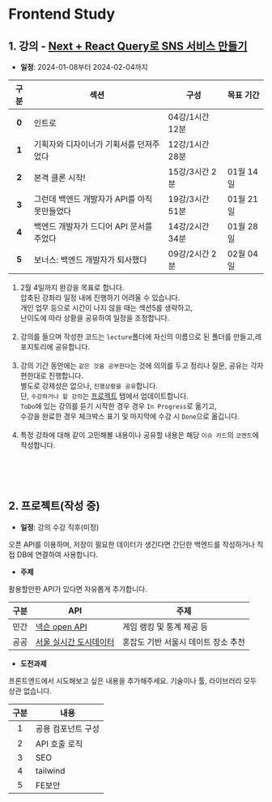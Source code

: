 # Frontend Study

## 1. 강의 - [Next + React Query로 SNS 서비스 만들기](!https://www.inflearn.com/course/next-react-query-sns%EC%84%9C%EB%B9%84%EC%8A%A4#curriculum)

- **일정**: 2024-01-08부터 2024-02-04까지

| 구분  | <center>섹션</center>                        | <center>구성</center> | <center>목표 기간</center> |
| :---: | -------------------------------------------- | --------------------- | -------------------------- |
| **0** | 인트로                                       | 04강/1시간 12분        |                            |
| **1** | 기획자와 디자이너가 기획서를 던져주었다      | 12강/1시간 28분       |                            |
| **2** | 본격 클론 시작!                              | 15강/3시간 2분        | 01월 14일                   |
| **3** | 그런데 백엔드 개발자가 API를 아직 못만들었다 | 19강/3시간 51분       | 01월 21일                   |
| **4** | 백엔드 개발자가 드디어 API 문서를 주었다     | 14강/2시간 34분       | 01월 28일                   |
| **5** | 보너스: 백엔드 개발자가 퇴사했다             | 09강/2시간 2분         | 02월 04일                    |

1. 2월 4일까지 완강을 목표로 합니다.
<br/>압축된 강좌라 일정 내에 진행하기 어려울 수 있습니다.<br/>
개인 업무 등으로 시간이 나지 않을 때는 섹션5를 생략하고,
<br/>난이도에 따라 상황을 공유하여 일정을 조정합니다.<br/><br/>
1. 강의를 들으며 작성한 코드는 `lecture`폴더에 자신의 이름으로 된 폴더를 만들고,레포지토리에 공유합니다.<br/><br/>
1. 강의 기간 동안에는 `같은 것을 공부한다`는 것에 의의를 두고 정리나 질문, 공유는 각자 편한대로 진행합니다.
<br/>별도로 강제성은 없으나, `진행상황을 공유`합니다.<br/>단, `수강하거나 할 강의`는 [프로젝트](!https://github.com/users/Hash-lee/projects/1/views/1) 탭에서 업데이트합니다.<br/>
`ToDo`에 있는 강의를 듣기 시작한 경우 경우 `In Progress`로 옮기고,<br/>
수강을 완료한 경우 체크박스 표기 및 마지막에 수강 시 `Done`으로 옮깁니다.<br/><br/>
1. 특정 강좌에 대해 같이 고민해볼 내용이나 공유할 내용은 해당 `이슈 카드`의 `코멘트`에 작성합니다.

<br/>
<br/>
<br/>

## 2. 프로젝트(작성 중)<br/>

- **일정**: 강의 수강 직후(미정)

오픈 API를 이용하며, 저장이 필요한 데이터가 생긴다면 간단한 백엔드를 작성하거나 직접 DB에 연결하여 사용합니다.

- **주제**

활용할만한 API가 있다면 자유롭게 추가합니다.

| 구분 | <center>API</center>                                                          | 주제                                |
| ---- | ----------------------------------------------------------------------------- | ----------------------------------- |
| 민간 | [넥슨 open API](!https://openapi.nexon.com/)                                  | 게임 랭킹 및 통계 제공 등           |
| 공공 | [서울 실시간 도시데이터](!https://data.seoul.go.kr/dataVisual/seoul/guide.do) | 혼잡도 기반 서울시 데이트 장소 추천 |

- **도전과제**

프론트엔드에서 시도해보고 싶은 내용을 추가해주세요. 기술이나 툴, 라이브러리 모두 상관 없습니다.

| 구분 | <center>내용</center> |
| :--: | --------------------- |
|  1   | 공용 컴포넌트 구성    |
|  2   | API 호출 로직         |
|  3   | SEO                   |
|  4   | tailwind              |
|  5   | FE보안                |

